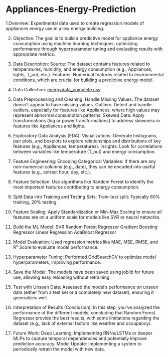 # Appliances-Energy-Prediction

1.Overview:
Experimental data used to create regression models of appliances energy use in a low energy building.

2. Objective:
The goal is to build a predictive model for appliance energy consumption using machine learning techniques, optimizing performance through hyperparameter tuning and evaluating results with appropriate metrics.

3. Data Description:
Source: The dataset contains features related to temperatures, humidity, and energy consumption (e.g., Appliances, lights, T_out, etc.).
Features: Numerical features related to environmental conditions, which are crucial for building a predictive energy model.

4. Data Collection:
[energydata_complete.csv](https://data.world/uci/appliances-energy-prediction)

5. Data Preprocessing and Cleaning:
Handle Missing Values: The dataset doesn't appear to have missing values.
Outliers: Detect and handle outliers, especially for features like Appliances, where high values may represent abnormal consumption patterns.
Skewed Data: Apply transformations (log or power transformations) to address skewness in features like Appliances and lights.

6. Exploratory Data Analysis (EDA):
Visualizations: Generate histograms, pair plots, and boxplots to explore relationships and distributions of key features (e.g., Appliances, temperatures).
Insights: Look for correlations between variables like temperature (T_out) and energy consumption.

7. Feature Engineering:
Encoding Categorical Variables: If there are any non-numerical columns (e.g., date), they can be encoded into useful features (e.g., extract hour, day, etc.).

8. Feature Selection:
Use algorithms like Random Forest to identify the most important features contributing to energy consumption.

9. Split Data into Training and Testing Sets:
Train-test split: Typically 80% training, 20% testing.

10. Feature Scaling:
Apply Standardization or Min-Max Scaling to ensure all features are on a uniform scale for models like SVR or neural networks.

11. Build the ML Model:
SVR
Random Forest Regressor
Gradient Boosting Regressor
Linear Regression
AdaBoost Regressor

12. Model Evaluation:
Used regression metrics like MAE, MSE, RMSE, and R² Score to evaluate model performance.

13. Hyperparameter Tuning:
Performed GridSearchCV to optimize model hyperparameters, improving performance.

14. Save the Model:
The models have been saved using joblib for future use, allowing easy reloading without retraining.

15. Test with Unseen Data:
Assessed the model’s performance on unseen data (either from a test set or a completely new dataset), ensuring it generalizes well.

16. Interpretation of Results (Conclusion):
In this step, you've analyzed the performance of the different models, concluding that Random Forest Regressor provide the best results, with some limitations regarding the dataset (e.g., lack of external factors like weather and occupancy).

17. Future Work:
Deep Learning: Implementing RNNs/LSTMs or deeper MLPs to capture temporal dependencies and potentially improve prediction accuracy.
Model Update: Implementing a system to periodically retrain the model with new data.
